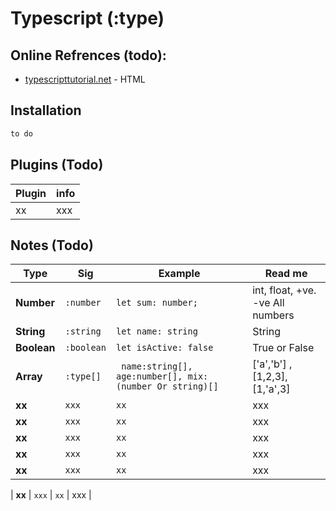 # Typescript (:type)

## Online Refrences (todo):
- [typescripttutorial.net](https://www.typescripttutorial.net/) - HTML


## Installation



```sh
to do
```

## Plugins (Todo)

| Plugin | info |
| ------ | ------ |
| xx | xxx  |

## Notes (Todo)

| Type | Sig | Example | Read me |
| ------ | ------ | ------ | ------ |
| **Number** | `:number`  | `let sum: number;` | int, float, +ve. -ve All numbers  |
| **String** | `:string`  | `let name: string` | String  |
| **Boolean** | `:boolean`  | `let isActive: false` | True or False  |
| **Array** | `:type[]`  | ``` name:string[], age:number[], mix: (number Or string)[]``` | ['a','b'] , [1,2,3], [1,'a',3]  |
| **xx** | `xxx`  | `xx` | xxx  |
| **xx** | `xxx`  | `xx` | xxx  |
| **xx** | `xxx`  | `xx` | xxx  |
| **xx** | `xxx`  | `xx` | xxx  |
| **xx** | `xxx`  | `xx` | xxx  |








| **xx** | `xxx`  | `xx` | xxx  |
